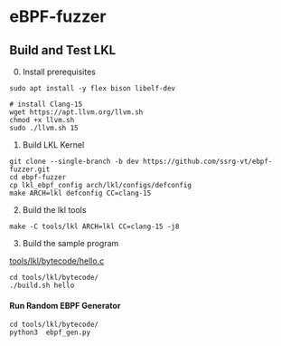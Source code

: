# eBPF-fuzzer

## Build and Test LKL
0) Install prerequisites
```
sudo apt install -y flex bison libelf-dev

# install Clang-15
wget https://apt.llvm.org/llvm.sh
chmod +x llvm.sh
sudo ./llvm.sh 15
```

1) Build LKL Kernel

```
git clone --single-branch -b dev https://github.com/ssrg-vt/ebpf-fuzzer.git
cd ebpf-fuzzer
cp lkl_ebpf_config arch/lkl/configs/defconfig
make ARCH=lkl defconfig CC=clang-15
```

2) Build the lkl tools

```
make -C tools/lkl ARCH=lkl CC=clang-15 -j8
```

3) Build the sample program


[tools/lkl/bytecode/hello.c](tools/lkl/bytecode/hello.c)

```
cd tools/lkl/bytecode/
./build.sh hello
```


#### Run Random EBPF Generator

```
cd tools/lkl/bytecode/
python3  ebpf_gen.py
```
